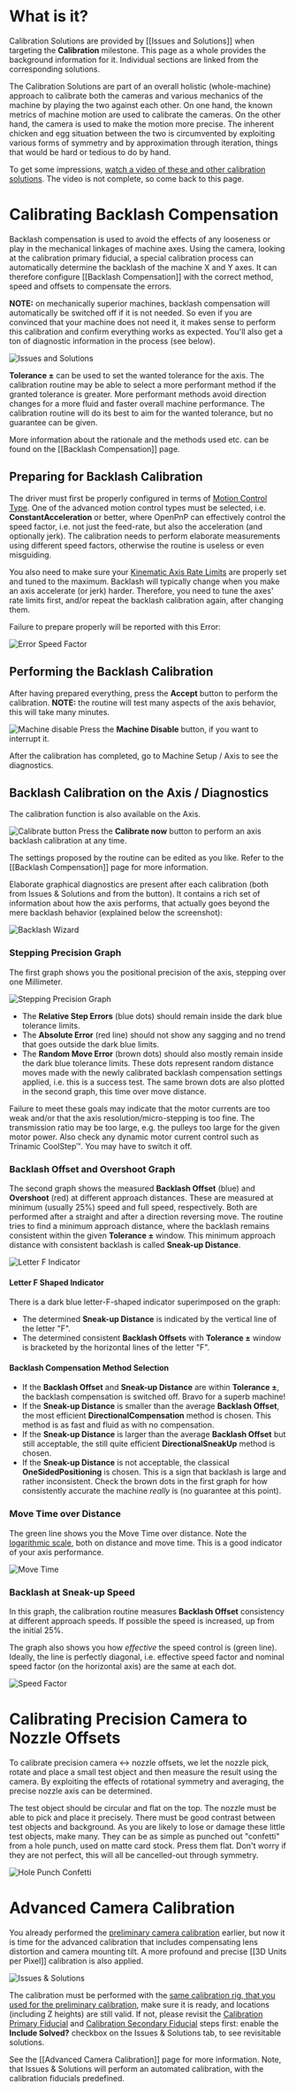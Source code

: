 # What is it?

Calibration Solutions are provided by [[Issues and Solutions]] when targeting the **Calibration** milestone. This page as a whole provides the background information for it. Individual sections are linked from the corresponding solutions.  

The Calibration Solutions are part of an overall holistic (whole-machine) approach to calibrate both the cameras and various mechanics of the machine by playing the two against each other. On one hand, the known metrics of machine motion are used to calibrate the cameras. On the other hand, the camera is used to make the motion more precise. The inherent chicken and egg situation between the two is circumvented by exploiting various forms of symmetry and by approximation through iteration, things that would be hard or tedious to do by hand. 

To get some impressions, [watch a video of these and other calibration solutions](https://youtu.be/md68n_J7uto). The video is not complete, so come back to this page.

# Calibrating Backlash Compensation

Backlash compensation is used to avoid the effects of any looseness or play in the mechanical linkages of machine axes. Using the camera, looking at the calibration primary fiducial, a special calibration process can automatically determine the backlash of the machine X and Y axes. It can therefore configure [[Backlash Compensation]] with the correct method, speed and offsets to compensate the errors. 

**NOTE:** on mechanically superior machines, backlash compensation will automatically be switched off if it is not needed. So even if you are convinced that your machine does not need it, it makes sense to perform this calibration and confirm everything works as expected. You'll also get a ton of diagnostic information in the process (see below).

![Issues and Solutions](https://user-images.githubusercontent.com/9963310/134890820-97381189-ce8b-4e3d-9bb3-f78b9c5f6107.png)

**Tolerance ±** can be used to set the wanted tolerance for the axis. The calibration routine may be able to select a more performant method if the granted tolerance is greater. More performant methods avoid direction changes for a more fluid and faster overall machine performance. The calibration routine will do its best to aim for the wanted tolerance, but no guarantee can be given. 

More information about the rationale and the methods used etc. can be found on the [[Backlash Compensation]] page. 

## Preparing for Backlash Calibration

The driver must first be properly configured in terms of [Motion Control Type](https://github.com/openpnp/openpnp/wiki/GcodeAsyncDriver#gcodedriver-new-settings). One of the advanced motion control types must be selected, i.e. **ConstantAcceleration** or better, where OpenPnP can effectively control the speed factor, i.e. not just the feed-rate, but also the acceleration (and optionally jerk). The calibration needs to perform elaborate measurements using different speed factors, otherwise the routine is useless or even misguiding. 

You also need to make sure your [Kinematic Axis Rate Limits](https://github.com/openpnp/openpnp/wiki/Machine-Axes#kinematic-settings--rate-limits) are properly set and tuned to the maximum. Backlash will typically change when you make an axis accelerate (or jerk) harder. Therefore, you need to tune the axes' rate limits first, and/or repeat the backlash calibration again, after changing them. 

Failure to prepare properly will be reported with this Error:

![Error Speed Factor](https://user-images.githubusercontent.com/9963310/134898389-4fde5090-c969-41b5-9c24-5a26914d0a55.png)

## Performing the Backlash Calibration

After having prepared everything, press the **Accept** button to perform the calibration. **NOTE:** the routine will test many aspects of the axis behavior, this will take many minutes. 

![Machine disable](https://user-images.githubusercontent.com/9963310/134893587-54c535b2-b019-4679-a8d7-ccc29ab505ed.png) Press the **Machine Disable** button, if you want to interrupt it. 

After the calibration has completed, go to Machine Setup / Axis to see the diagnostics.

## Backlash Calibration on the Axis / Diagnostics

The calibration function is also available on the Axis. 

![Calibrate button](https://user-images.githubusercontent.com/9963310/134895207-78b79c18-bf60-4bba-ba3e-1715d47a6547.png) Press the **Calibrate now** button to perform an axis backlash calibration at any time. 

The settings proposed by the routine can be edited as you like. Refer to the [[Backlash Compensation]] page for more information.

Elaborate graphical diagnostics are present after each calibration (both from Issues & Solutions and from the button). It contains a rich set of information about how the axis performs, that actually goes beyond the mere backlash behavior (explained below the screenshot): 

![Backlash Wizard](https://user-images.githubusercontent.com/9963310/134782398-0faaac87-1cbf-4c15-9f02-4bfb6ddb9ccb.png)

### Stepping Precision Graph

The first graph shows you the positional precision of the axis, stepping over one Millimeter. 

![Stepping Precision Graph](https://user-images.githubusercontent.com/9963310/134904889-dca2d798-7640-4325-a2a6-b766fe4447ee.png)

* The **Relative Step Errors** (blue dots) should remain inside the dark blue tolerance limits.  
* The **Absolute Error** (red line) should not show any sagging and no trend that goes outside the dark blue limits. 
* The **Random Move Error** (brown dots) should also mostly remain inside the dark blue tolerance limits. These dots represent random distance moves made with the newly calibrated backlash compensation settings applied, i.e. this is a success test. The same brown dots are also plotted in the second graph, this time over move distance. 

Failure to meet these goals may indicate that the motor currents are too weak and/or that the axis resolution/micro-stepping is too fine. The transmission ratio may be too large, e.g. the pulleys too large for the given motor power. Also check any dynamic motor current control such as Trinamic CoolStep™. You may have to switch it off.  

### Backlash Offset and Overshoot Graph

The second graph shows the measured **Backlash Offset** (blue) and **Overshoot** (red) at different approach distances. These are measured at minimum (usually 25%) speed and full speed, respectively. Both are performed after a straight and after a direction reversing move. The routine tries to find a minimum approach distance, where the backlash remains consistent within the given **Tolerance ±** window. This minimum approach distance with consistent backlash is called **Sneak-up Distance**. 

![Letter F Indicator](https://user-images.githubusercontent.com/9963310/134901088-453a60f2-1190-4a6c-a662-90149cafc2af.png)

#### Letter F Shaped Indicator

There is a dark blue letter-F-shaped indicator superimposed on the graph:

* The determined **Sneak-up Distance** is indicated by the vertical line of the letter "F".
* The determined consistent **Backlash Offsets** with **Tolerance ±** window is bracketed by the horizontal lines of the letter "F". 

#### Backlash Compensation Method Selection

* If the **Backlash Offset** and **Sneak-up Distance** are within **Tolerance ±**, the backlash compensation is switched off. Bravo for a superb machine!
* If the **Sneak-up Distance** is smaller than the average **Backlash Offset**, the most efficient **DirectionalCompensation** method is chosen. This method is as fast and fluid as with no compensation. 
* If the **Sneak-up Distance** is larger than the average **Backlash Offset** but still acceptable, the still quite efficient **DirectionalSneakUp** method is chosen.
* If the **Sneak-up Distance** is not acceptable, the classical **OneSidedPositioning** is chosen. This is a sign that backlash is large and rather inconsistent. Check the brown dots in the first graph for how consistently accurate the machine _really_ is (no guarantee at this point). 

### Move Time over Distance

The green line shows you the Move Time over distance. Note the [logarithmic scale](https://en.wikipedia.org/wiki/Logarithmic_scale), both on distance and move time. This is a good indicator of your axis performance. 

![Move Time](https://user-images.githubusercontent.com/9963310/134905005-c7e5b2df-d68c-49ac-aa18-356046128b48.png)

### Backlash at Sneak-up Speed

In this graph, the calibration routine measures **Backlash Offset** consistency at different approach speeds. If possible the speed is increased, up from the initial 25%. 

The graph also shows you how _effective_ the speed control is (green line). Ideally, the line is perfectly diagonal, i.e. effective speed factor and nominal speed factor (on the horizontal axis) are the same at each dot. 

![Speed Factor](https://user-images.githubusercontent.com/9963310/134905076-5ef2bb61-2ef5-4e92-b75b-11c5d0dc062a.png)

# Calibrating Precision Camera to Nozzle Offsets

To calibrate precision camera ↔ nozzle offsets, we let the nozzle pick, rotate and place a small test object and then measure the result using the camera. By exploiting the effects of rotational symmetry and averaging, the precise nozzle axis can be determined. 

The test object should be circular and flat on the top. The nozzle must be able to pick and place it precisely. There must be good contrast between test objects and background. As you are likely to lose or damage these little test objects, make many. They can be as simple as punched out "confetti" from a hole punch, used on matte card stock. Press them flat. Don't worry if they are not perfect, this will all be cancelled-out through symmetry. 

![Hole Punch Confetti](https://user-images.githubusercontent.com/9963310/119668622-a1aed380-be37-11eb-97cc-a99f7220ea04.jpg)

# Advanced Camera Calibration

You already performed the [preliminary camera calibration](https://github.com/openpnp/openpnp/wiki/Vision-Solutions#calibration-primary-fiducial) earlier, but now it is time for the advanced calibration that includes compensating lens distortion and camera mounting tilt. A more profound and precise [[3D Units per Pixel]] calibration is also applied. 

![Issues & Solutions](https://user-images.githubusercontent.com/9963310/143315874-10847d34-a86f-4f55-9cc4-60e0414c9656.png)

The calibration must be performed with the [same calibration rig, that you used for the preliminary calibration](https://github.com/openpnp/openpnp/wiki/Vision-Solutions#calibration-rig), make sure it is ready, and locations (including Z heights) are still valid. If not, please revisit the [Calibration Primary Fiducial](https://github.com/openpnp/openpnp/wiki/Vision-Solutions#calibration-primary-fiducial) and [Calibration Secondary Fiducial](https://github.com/openpnp/openpnp/wiki/Vision-Solutions#calibration-secondary-fiducial) steps first: enable the **Include Solved?** checkbox on the Issues & Solutions tab, to see revisitable solutions.

See the [[Advanced Camera Calibration]] page for more information. Note, that Issues & Solutions will perform an automated calibration, with the calibration fiducials predefined.
